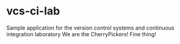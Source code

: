 # vcs-ci-lab
Sample application for the version control systems and continuous integration laboratory
We are the CherryPickers! Fine thing!
#
##
###
